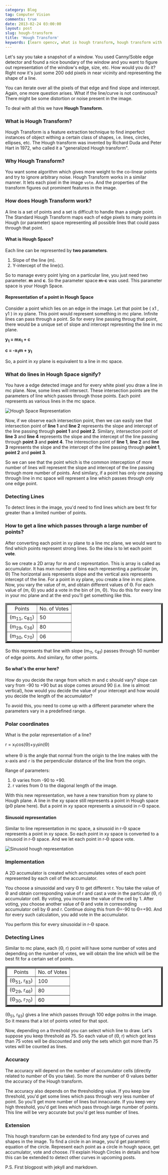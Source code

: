 ```yaml
---
category: Blog
tag: Computer Vision
comments: true
date: 2013-02-24 03:00:00
layout: post
slug: hough-transform
title: 'Hough Transform'
keywords: [learn opencv, what is hough transform, hough transform with opencv, find lines in opencv, find shapes in opencv, find circles in opencv, open source computer vision]
---
```


Let's say you take a snapshot of a window. You used Canny/Soble edge detector and found a nice boundary of the window and you want to figure out representation of the window's edge, size, etc. How would you do it? Right now it's just some 200 odd pixels in near vicinity and representing the shape of a line.

You can iterate over all the pixels of that edge and find slope and intercept. Again, one more question arises. What if the line/curve is not continuous? There might be some distortion or noise present in the image.

To deal with all this we have **Hough Transform**.

### What is Hough Transform?
Hough Transform is a feature extraction technique to find imperfect instances of object withing a certain class of shapes, i.e. lines, circles, ellipses, etc. The Hough transform was invented by Richard Duda and Peter Hart in 1972, who called it a "generalized Hough transform". 

###  Why Hough Transform?
You want some algorithm which gives more weight to the co-linear points and try to ignore arbitrary noise. Hough Transform works in a similar manner. It lets each pixel in the image `vote`. And the properties of the transform figures out prominent features in the image.

### How does Hough Transform work?
A line is a set of points and a set is difficult to handle than a single point.
The Standard Hough Transform maps each of edge pixels to many points in Hough (or parameter) space representing all possible lines that could pass through that point.

####  What is Hough Space?
Each line can be represented by **two parameters**.

 1. Slope of the line (m).
 2. Y-intercept of the line(c).

So to manage every point lying on a particular line, you just need two parameter. **m** and **c**. So the parameter space **m-c** was used. This parameter space is your Hough Space.

#### Representation of a point in Hough Space

Consider a point which lies on an edge in the image. Let that point be ( x1 , y1 ) in xy plane. This point would represent something in mc plane. Infinite lines can pass through a point. So for every line passing throug that point, there would be a unique set of slope and intercept represnting the line in mc plane.

**y<sub>1</sub> = mx<sub>1</sub> + c**

**c = -x<sub>1</sub>m + y<sub>1</sub>**

So, a point in xy plane is equivalent to a line in mc space.

### What do lines in Hough Space signify?

You have a edge detected image and for every white pixel you draw a line in mc plane. Now, some lines will intersect. These intersection points are the parameters of line which passes through those points. Each point represents as various lines in the mc space. 

![Hough Space Representation](/assets/images/hough1.jpg)

Now, if we observe each intersection point, then we can easily see that intersection point of **line 1** and **line 2** represents the slope and intercept of the line passing through **point 1** and **point 2**. Similary, intersection point of **line 3** and **line 4** represents the slope and the intercept of the line passing through **point 3** and **point 4**. The interesction point of **line 1**, **line 2** and **line 3** represents the slope and the intercept of the line passing through **point 1**, **point 2** and **point 3**.

So we can see that the point which is the common interception of more number of lines will represent the slope and intercept of the line passing through more number of points. And similary, if a point has only one passing through line in mc space will represent a line which passes through only one edge point.

### Detecting Lines

To detect lines in the image, you'd need to find lines which are best fit for greater than a limited number of points.

### How to get a line which passes through a large number of points?

After converting each point in xy plane to a line mc plane, we would want to find which points represent strong lines. So the idea is to let each point **vote**.

So we create a 2D array for m and c represntation. This is array is called as accumulator. It has mxn number of bins each representing a particular (m, Θ) The horizontal axis represents slope and the vertical axis represents intercept of the line. For a point in xy plane, you create a line in mc plane. Now, you vary the value of m, and obtain different values of Θ. For each value of (m, Θ) you add a vote in the bin of (m, Θ). You do this for every line in your mc plane and at the end you'll get something like this.

<table BORDER="5"    WIDTH="50%"   CELLPADDING="4" CELLSPACING="3" ALIGN="middle">
    <tr align="center">
        <td>Points</td>
        <td>No. of Votes</td>
    </tr>
    <tr>
        <td>(m<sub>11</sub>, c<sub>81</sub>)</td>
        <td>50</td>
    </tr>
    <tr>
        <td>(m<sub>29</sub>, c<sub>36</sub>)</td>
        <td>80</td>
    </tr>
    <tr>
        <td>(m<sub>30</sub>, c<sub>70</sub>)</td>
        <td>06</td>
    </tr>
</table>

So this represents that line with slope (m<sub>11</sub>, c<sub>81</sub>) passes through 50 number of edge points. And similary, for other points.

#### So what's the error here?

How do you decide the range from which m and c should vary? slope can vary from -90 to +90 but as slope comes around 90 (i.e. line is almost vertical), how would you decide the value of your intercept and how would you decide the length of the accumulator?

To avoid this, you need to come up with a different parameter where the parameters vary in a predefined range.


### Polar coordinates

What is the polar representation of a line?

r = x<sub>1</sub>cos(Θ)+y<sub>1</sub>sin(Θ) 

where Θ is the angle that normal from the origin to the line makes with the x-axis and `r` is the perpendicular distance of the line from the origin.

Range of parameters:

1. Θ varies from -90 to +90.
2. r varies from 0 to the diagonal length of the image.

With this new representation, we have a new transition from xy plane to Hough plane. A line in the xy space still represents a point in Hough space (pΘ plane here). But a point in xy space represents a sinusoid in r-Θ space.

#### Sinusoid representation

Similar to line representation in mc space, a sinusoid in r-Θ space represents a point in xy space. So each point in xy space is converted to a sinusoid in r-Θ space. And we let each point in r-Θ space vote.

![Sinusoid hough representation](/assets/images/hough2.png)

### Implementation

A 2D accumulator is created which accumulates votes of each point represented by each cell of the accumulator.

You choose a sinusoidal and vary Θ to get different r. You take the value of Θ and obtain corresponding value of r and cast a vote in the particular (Θ, r) accumulator cell. By voting, you increase the value of the cell by 1. After voting, you choose another value of Θ and vote in corresonding accumulator cell by Θ and r. Continue doing this from Θ=-90 to Θ=+90. And for every such calculation, you add vote in the accumulator.

You perform this for every sinusoidal in r-Θ space.

### Detecting Lines

Similar to mc plane, each (Θ, r) point will have some number of votes and depending on the number of votes, we will obtain the line which will be the best fit for a certain set of points. 

<table BORDER="5"    WIDTH="50%"   CELLPADDING="4" CELLSPACING="3" ALIGN="middle">
    <tr align="center">
        <td>Points</td>
        <td>No. of Votes</td>
    </tr>
    <tr>
        <td>(Θ<sub>51</sub>, r<sub>83</sub>)</td>
        <td>100</td>
    </tr>
    <tr>
        <td>(Θ<sub>29</sub>, r<sub>46</sub>)</td>
        <td>80</td>
    </tr>
    <tr>
        <td>(Θ<sub>30</sub>, r<sub>70</sub>)</td>
        <td>60</td>
    </tr>
</table>

(Θ<sub>51</sub>, r<sub>83</sub>) gives a line which passes through 100 edge poitns in the image. So it means that a lot of points voted for that spot. 

Now, depending on a threshold you can select which line to draw. Let's suppose you keep threshold as 75. So each value of (Θ, r) which got less than 75 votes will be discounted and only the sets which got more than 75 votes will be counted as lines.

### Accuracy

The accuracy will depend on the number of accumulator cells (directly related to number of Θs you take). So more the number of Θ values better the accuracy of the Hough transform. 

The accuracy also depends on the thresholding value. If you keep low threshold, you'd get some lines which pass through very less number of point. So you'll get more number of lines but innacurate. If you keep very high threshold, you'd get lines which pass through large number of points. This line will be very accurate but you'd get less number of lines.

### Extension

This hough transform can be extended to find any type of curves and shapes in the image. To find a circle in an image, you'd get parametric equation of the circle. Represent each point as a circle in hough space, get accumulator, vote and choose. I'll explain Hough Circles in details and how this can be extended to detect other curves in upcoming posts.

P.S. First blogpost with jekyll and markdown.
